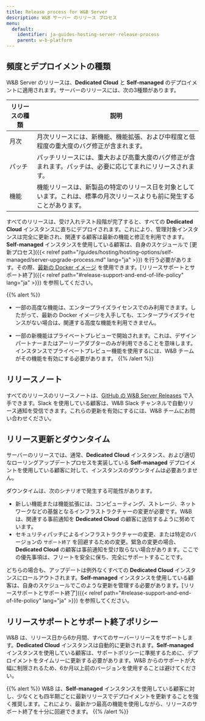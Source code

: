```yaml
---
title: Release process for W&B Server
description: W&B サーバー のリリース プロセス
menu:
  default:
    identifier: ja-guides-hosting-server-release-process
    parent: w-b-platform
---
```


## 頻度とデプロイメントの種類
W&B Server のリリースは、**Dedicated Cloud** と **Self-managed** のデプロイメントに適用されます。サーバーのリリースには、次の3種類があります。

| リリースの種類 | 説明 |
|--------------|-------------|
| 月次 | 月次リリースには、新機能、機能拡張、および中程度と低程度の重大度のバグ修正が含まれます。 |
| パッチ | パッチリリースには、重大および高重大度のバグ修正が含まれます。パッチは、必要に応じてまれにリリースされます。 |
| 機能 | 機能リリースは、新製品の特定のリリース日を対象としています。これは、標準の月次リリースよりも前に発生することがあります。 |

すべてのリリースは、受け入れテスト段階が完了すると、すべての **Dedicated Cloud** インスタンスに直ちにデプロイされます。これにより、管理対象インスタンスは完全に更新され、関連する顧客は最新の機能と修正を利用できます。**Self-managed** インスタンスを使用している顧客は、自身のスケジュールで [更新プロセス]({{< relref path="/guides/hosting/hosting-options/self-managed/server-upgrade-process.md" lang="ja" >}}) を行う必要があります。その際、[最新の Docker イメージ](https://hub.docker.com/r/wandb/local) を使用できます。[リリースサポートとサポート終了]({{< relref path="#release-support-and-end-of-life-policy" lang="ja" >}}) を参照してください。

{{% alert %}}
- 一部の高度な機能は、エンタープライズライセンスでのみ利用できます。したがって、最新の Docker イメージを入手しても、エンタープライズライセンスがない場合は、関連する高度な機能を利用できません。

- 一部の新機能はプライベートプレビューで開始されます。これは、デザインパートナーまたはアーリーアダプターのみが利用できることを意味します。インスタンスでプライベートプレビュー機能を使用するには、W&B チームがその機能を有効にする必要があります。
{{% /alert %}}

## リリースノート
すべてのリリースのリリースノートは、[GitHub の W&B Server Releases](https://github.com/wandb/server/releases) で入手できます。Slack を使用している顧客は、W&B Slack チャンネルで自動リリース通知を受信できます。これらの更新を有効にするには、W&B チームにお問い合わせください。

## リリース更新とダウンタイム
サーバーのリリースでは、通常、**Dedicated Cloud** インスタンス、および適切なローリングアップデートプロセスを実装している **Self-managed** デプロイメントを使用している顧客に対して、インスタンスのダウンタイムは必要ありません。

ダウンタイムは、次のシナリオで発生する可能性があります。
* 新しい機能または機能拡張には、コンピューティング、ストレージ、ネットワークなどの基盤となるインフラストラクチャーの変更が必要です。W&B は、関連する事前通知を **Dedicated Cloud** の顧客に送信するように努めています。
* セキュリティパッチによるインフラストラクチャーの変更、または特定のバージョンの `サポート終了` を回避するための変更。緊急の変更の場合、**Dedicated Cloud** の顧客は事前通知を受け取らない場合があります。ここでの優先事項は、フリートを安全に保ち、完全にサポートすることです。

どちらの場合も、アップデートは例外なくすべての **Dedicated Cloud** インスタンスにロールアウトされます。**Self-managed** インスタンスを使用している顧客は、自身のスケジュールでこのような更新を管理する必要があります。[リリースサポートとサポート終了]({{< relref path="#release-support-and-end-of-life-policy" lang="ja" >}}) を参照してください。

## リリースサポートとサポート終了ポリシー
W&B は、リリース日から6か月間、すべてのサーバーリリースをサポートします。**Dedicated Cloud** インスタンスは自動的に更新されます。**Self-managed** インスタンスを使用している顧客は、サポートポリシーに準拠するために、デプロイメントをタイムリーに更新する必要があります。W&B からのサポートが大幅に制限されるため、6か月以上前のバージョンを使用することは避けてください。

{{% alert %}}
W&B は、**Self-managed** インスタンスを使用している顧客に対し、少なくとも四半期ごとに最新リリースでデプロイメントを更新することを強く推奨します。これにより、最新かつ最高の機能を使用しながら、リリースのサポート終了を十分に回避できます。
{{% /alert %}}
